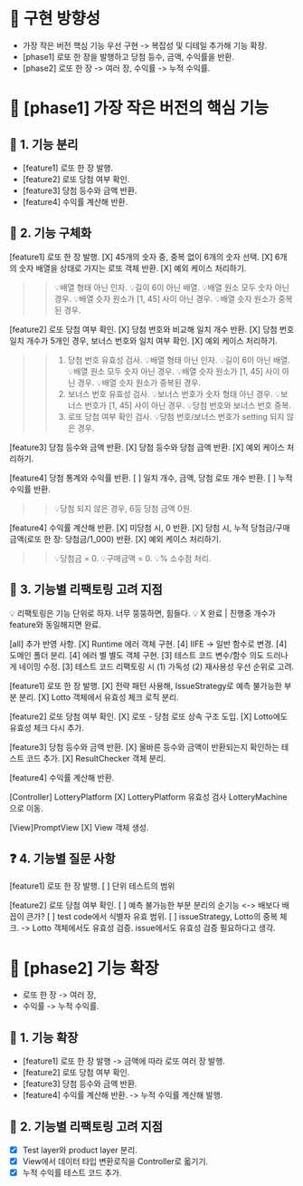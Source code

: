# 📍 구현 방향성

- 가장 작은 버전 핵심 기능 우선 구현 -> 복잡성 및 디테일 추가해 기능 확장.
- [phase1] 로또 한 장을 발행하고 당첨 등수, 금액, 수익률을 반환.
- [phase2] 로또 한 장 -> 여러 장, 수익률 -> 누적 수익률.

# 📍 [phase1] 가장 작은 버전의 핵심 기능

## 🎯 1. 기능 분리

- [feature1] 로또 한 장 발행.
- [feature2] 로또 당첨 여부 확인.
- [feature3] 당첨 등수와 금액 반환.
- [feature4] 수익률 계산해 반환.

## 📝 2. 기능 구체화

[feature1] 로또 한 장 발행.
[X] 45개의 숫자 중, 중복 없이 6개의 숫자 선택.
[X] 6개의 숫자 배열을 상태로 가지는 로또 객체 반환.
[X] 예외 케이스 처리하기.

> > 💡배열 형태 아닌 인자.
> > 💡길이 6이 아닌 배열.
> > 💡배열 원소 모두 숫자 아닌 경우.
> > 💡배열 슷자 원소가 [1, 45] 사이 아닌 경우.
> > 💡배열 슷자 원소가 중복된 경우.

[feature2] 로또 당첨 여부 확인.
[X] 당첨 번호와 비교해 일치 개수 반환.
[X] 당첨 번호 일치 개수가 5개인 경우, 보너스 번호와 일치 여부 확인.
[X] 예외 케이스 처리하기.

> > 1.  당첨 번호 유효성 검사.
> >     💡배열 형태 아닌 인자.
> >     💡길이 6이 아닌 배열.
> >     💡배열 원소 모두 숫자 아닌 경우.
> >     💡배열 슷자 원소가 [1, 45] 사이 아닌 경우.
> >     💡배열 슷자 원소가 중복된 경우.
> > 2.  보너스 번호 유효성 검사.
> >     💡보너스 번호가 숫자 형태 아닌 경우.
> >     💡보너스 번호가 [1, 45] 사이 아닌 경우.
> >     💡당첨 번호와 보너스 번호 중복.
> > 3.  로또 당첨 여부 확인 검사.
> >     💡당첨 번호/보너스 번호가 setting 되지 않은 경우.

[feature3] 당첨 등수와 금액 반환.
[X] 당첨 등수와 당첨 금액 반환.
[X] 예외 케이스 처리하기.

[feature4] 당첨 통계와 수익률 반환.
[ ] 일치 개수, 금액, 당첨 로또 개수 반환.
[ ] 누적 수익률 반환.

> > 💡당첨 되지 않은 경우, 6등 당첨 금액 0원.

[feature4] 수익률 계산해 반환.
[X] 미당첨 시, 0 반환.
[X] 당첨 시, 누적 당첨금/구매금액(로또 한 장: 당첨금/1_000) 반환.
[X] 예외 케이스 처리하기.

> > 💡당첨금 = 0.
> > 💡구매금액 = 0.
> > 💡% 소수점 처리.

## 🔧 3. 기능별 리팩토링 고려 지점

💡 리팩토링은 기능 단위로 하자. 너무 뚱뚱하면, 힘들다.
💡 X 완료 | 진행중 개수가 feature와 동일해지면 완료.

[all] 추가 반영 사항.
[X] Runtime 에러 객체 구현.
[4] IIFE -> 일반 함수로 변경.
[4] 도메인 폴더 분리.
[4] 에러 별 별도 객체 구현.
[3] 테스트 코드 변수/함수 의도 드러나게 네이밍 수정.
[3] 테스트 코드 리팩토링 시 (1) 가독성 (2) 재사용성 우선 순위로 고려.

[feature1] 로또 한 장 발행.
[X] 전략 패턴 사용해, IssueStrategy로 예측 불가능한 부분 분리.
[X] Lotto 객체에서 유효성 체크 로직 분리.

[feature2] 로또 당첨 여부 확인.
[X] 로또 - 당첨 로또 상속 구조 도입.
[X] Lotto에도 유효성 체크 다시 추가.

[feature3] 당첨 등수와 금액 반환.
[X] 올바른 등수와 금액이 반환되는지 확인하는 테스트 코드 추가.
[X] ResultChecker 객체 분리.

[feature4] 수익률 계산해 반환.

[Controller] LotteryPlatform
[X] LotteryPlatform 유효성 검사 LotteryMachine으로 이동.

[View]PromptView
[X] View 객체 생성.

## ❓ 4. 기능별 질문 사항

[feature1] 로또 한 장 발행.
[ ] 단위 테스트의 범위

[feature2] 로또 당첨 여부 확인.
[ ] 예측 불가능한 부분 분리의 순기능 <-> 배보다 배꼽이 큰가?
[ ] test code에서 식별자 유효 범위.
[ ] issueStrategy, Lotto의 중복 체크. -> Lotto 객체에서도 유효성 검증. issue에서도 유효성 검증 필요하다고 생각.

# 📍 [phase2] 기능 확장

- 로또 한 장 -> 여러 장,
- 수익률 -> 누적 수익률.

## 🎯 1. 기능 확장

- [feature1] 로또 한 장 발행 -> 금액에 따라 로또 여러 장 발행.
- [feature2] 로또 당첨 여부 확인.
- [feature3] 당첨 등수와 금액 반환.
- [feature4] 수익률 계산해 반환. -> 누적 수익률 계산해 발행.

## 🔧 2. 기능별 리팩토링 고려 지점

- [x] Test layer와 product layer 분리.
- [x] View에서 데이터 타입 변환로직을 Controller로 옯기기.
- [x] 누적 수익률 테스트 코드 추가.

